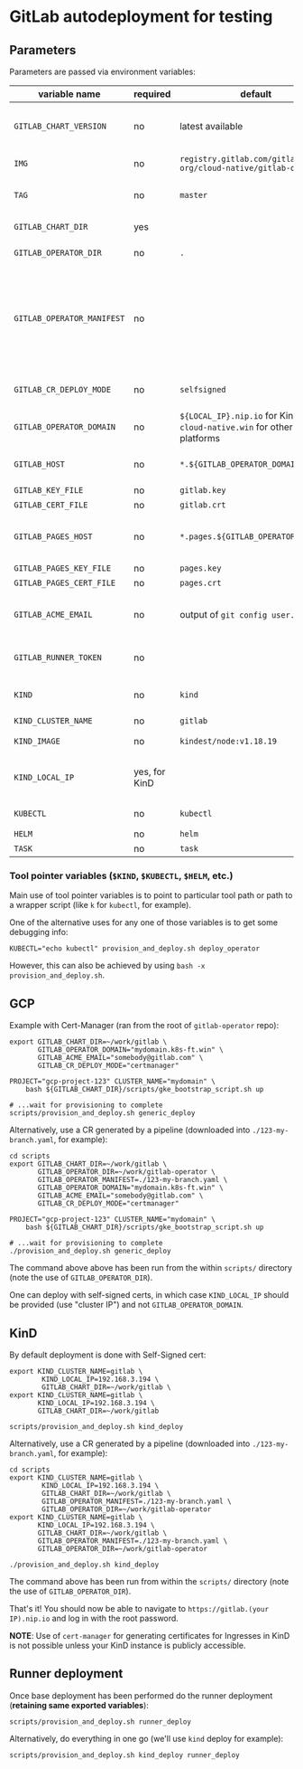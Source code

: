 # GitLab autodeployment for testing

## Parameters

Parameters are passed via environment variables:

| variable name | required | default | description |
|---------------|----------|---------|-------------|
| `GITLAB_CHART_VERSION` | no | latest available | Chart version to use. Must align with the charts provided within `TAG` of the operator |
| `IMG` | no | `registry.gitlab.com/gitlab-org/cloud-native/gitlab-operator` | Operator Container Image Name |
| `TAG` | no | `master` | Operator Container Image Tag. Needs an override in most cases |
| `GITLAB_CHART_DIR`| yes | | path to a clone of GitLab Chart repo|
| `GITLAB_OPERATOR_DIR`| no | `.`| path to a clone of GitLab Operator repo|
| `GITLAB_OPERATOR_MANIFEST` | no | | Optional reference to manifest for Operator deployment, if empty - auto-generated from `${GITLAB_OPERATOR_DIR}`. To note: to reference proper image and tag set up `IMG` and `TAG` environment variables |
| `GITLAB_CR_DEPLOY_MODE` | no | `selfsigned` | Select mode of deployment: `selfsigned` or `certmanager` |
| `GITLAB_OPERATOR_DOMAIN` | no | `${LOCAL_IP}.nip.io` for KinD, `cloud-native.win` for other platforms | Domain for GitLab (operator) deployment |
| `GITLAB_HOST` | no | `*.${GITLAB_OPERATOR_DOMAIN}` | Common name to use for GitLab endpoint self-signed cert |
| `GITLAB_KEY_FILE` | no | `gitlab.key` | Self-signed cert key file |
| `GITLAB_CERT_FILE` | no | `gitlab.crt` | Self-signed cert file |
| `GITLAB_PAGES_HOST` | no | `*.pages.${GITLAB_OPERATOR_DOMAIN}` | Common name to use for GitLab Pages endpoint self-signed cert |
| `GITLAB_PAGES_KEY_FILE` | no | `pages.key` | Self-signed cert key file |
| `GITLAB_PAGES_CERT_FILE` | no | `pages.crt` | Self-signed cert file |
| `GITLAB_ACME_EMAIL` | no | output of `git config user.email` | Email used for cert-manager. Not necessary in KinD deployments |
| `GITLAB_RUNNER_TOKEN` | no | | Runner Token, if empty it's auto-retrieved from running GitLab Instance |
| `KIND` | no | `kind` | command line executable name for KinD |
| `KIND_CLUSTER_NAME` | no | `gitlab` | KinD cluster name |
| `KIND_IMAGE` | no | `kindest/node:v1.18.19` | value of `--image` argument for KinD |
| `KIND_LOCAL_IP`| yes, for KinD | | Local IP required to provision Certs etc for the domain `${LOCAL_IP}.nip.io` |
| `KUBECTL` | no | `kubectl` | path to `kubectl` command |
| `HELM` | no | `helm` | path to `helm` command |
| `TASK` | no | `task` | path to `task` command |

### Tool pointer variables (`$KIND`, `$KUBECTL`, `$HELM`, etc.)

Main use of tool pointer variables is to point to particular tool path or path to a wrapper script (like `k` for `kubectl`, for example).

One of the alternative uses for any one of those variables is to get some debugging info:

```shell
KUBECTL="echo kubectl" provision_and_deploy.sh deploy_operator
```

However, this can also be achieved by using `bash -x provision_and_deploy.sh`.

## GCP

Example with Cert-Manager (ran from the root of `gitlab-operator` repo):

```shell
export GITLAB_CHART_DIR=~/work/gitlab \
       GITLAB_OPERATOR_DOMAIN="mydomain.k8s-ft.win" \
       GITLAB_ACME_EMAIL="somebody@gitlab.com" \
       GITLAB_CR_DEPLOY_MODE="certmanager"

PROJECT="gcp-project-123" CLUSTER_NAME="mydomain" \
    bash ${GITLAB_CHART_DIR}/scripts/gke_bootstrap_script.sh up

# ...wait for provisioning to complete
scripts/provision_and_deploy.sh generic_deploy
```

Alternatively, use a CR generated by a pipeline (downloaded into `./123-my-branch.yaml`, for example):

```shell
cd scripts
export GITLAB_CHART_DIR=~/work/gitlab \
       GITLAB_OPERATOR_DIR=~/work/gitlab-operator \
       GITLAB_OPERATOR_MANIFEST=./123-my-branch.yaml \
       GITLAB_OPERATOR_DOMAIN="mydomain.k8s-ft.win" \
       GITLAB_ACME_EMAIL="somebody@gitlab.com" \
       GITLAB_CR_DEPLOY_MODE="certmanager"

PROJECT="gcp-project-123" CLUSTER_NAME="mydomain" \
    bash ${GITLAB_CHART_DIR}/scripts/gke_bootstrap_script.sh up

# ...wait for provisioning to complete
./provision_and_deploy.sh generic_deploy
```

The command above above has been run from the within `scripts/` directory (note the use of `GITLAB_OPERATOR_DIR`).

One can deploy with self-signed certs, in which case `KIND_LOCAL_IP` should be provided (use "cluster IP") and not `GITLAB_OPERATOR_DOMAIN`.

## KinD

By default deployment is done with Self-Signed cert:

```shell
export KIND_CLUSTER_NAME=gitlab \
        KIND_LOCAL_IP=192.168.3.194 \
        GITLAB_CHART_DIR=~/work/gitlab \
export KIND_CLUSTER_NAME=gitlab \
       KIND_LOCAL_IP=192.168.3.194 \
       GITLAB_CHART_DIR=~/work/gitlab

scripts/provision_and_deploy.sh kind_deploy
```

Alternatively, use a CR generated by a pipeline (downloaded into `./123-my-branch.yaml`, for example):

```shell
cd scripts
export KIND_CLUSTER_NAME=gitlab \
        KIND_LOCAL_IP=192.168.3.194 \
        GITLAB_CHART_DIR=~/work/gitlab \
        GITLAB_OPERATOR_MANIFEST=./123-my-branch.yaml \
        GITLAB_OPERATOR_DIR=~/work/gitlab-operator
export KIND_CLUSTER_NAME=gitlab \
       KIND_LOCAL_IP=192.168.3.194 \
       GITLAB_CHART_DIR=~/work/gitlab \
       GITLAB_OPERATOR_MANIFEST=./123-my-branch.yaml \
       GITLAB_OPERATOR_DIR=~/work/gitlab-operator

./provision_and_deploy.sh kind_deploy
```

The command above has been run from within the `scripts/` directory (note the use of `GITLAB_OPERATOR_DIR`).

That's it! You should now be able to navigate to `https://gitlab.(your IP).nip.io` and log in with the root password.

**NOTE**: Use of `cert-manager` for generating certificates for Ingresses in KinD is not possible unless your KinD instance is publicly accessible.

## Runner deployment

Once base deployment has been performed do the runner deployment (**retaining same exported variables**):

```shell
scripts/provision_and_deploy.sh runner_deploy
```

Alternatively, do everything in one go (we'll use `kind` deploy for example):

```shell
scripts/provision_and_deploy.sh kind_deploy runner_deploy
```
